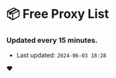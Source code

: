 # :package: Free Proxy List
### Updated every 15 minutes.

- Last updated: `2024-06-03 18:28`

:heart:
